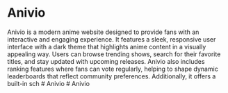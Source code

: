 # Anivio

Anivio is a modern anime website designed to provide fans with an interactive and engaging experience. It features a sleek, responsive user interface with a dark theme that highlights anime content in a visually appealing way. Users can browse trending shows, search for their favorite titles, and stay updated with upcoming releases. Anivio also includes ranking features where fans can vote regularly, helping to shape dynamic leaderboards that reflect community preferences. Additionally, it offers a built-in sch
#   A n i v i o  
 #   A n i v i o  
 